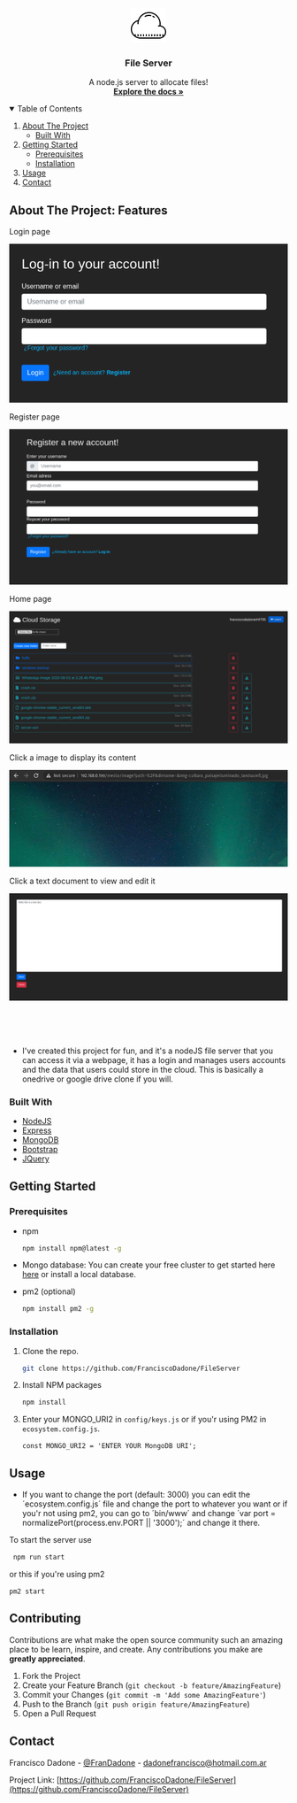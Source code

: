 
<!-- PROJECT LOGO -->
<br />
<p align="center">
  <a href="https://github.com/FranciscoDadone/FileServer">
    <img src="githubImages/logo.png" />
</a>

  <h3 align="center">File Server</h3>

  <p align="center">
  A node.js server to allocate files!
<br />
    <a href="https://github.com/FranciscoDadone/FileServer"><strong>Explore the docs »</strong></a>
    <br />
  </p>
</p>



<!-- TABLE OF CONTENTS -->
<details open="open">
  <summary>Table of Contents</summary>
  <ol>
    <li>
      <a href="#about-the-project">About The Project</a>
      <ul>
        <li><a href="#built-with">Built With</a></li>
      </ul>
    </li>
    <li>
      <a href="#getting-started">Getting Started</a>
      <ul>
        <li><a href="#prerequisites">Prerequisites</a></li>
        <li><a href="#installation">Installation</a></li>
      </ul>
    </li>
    <li><a href="#usage">Usage</a></li>
    <li><a href="#contact">Contact</a></li>
  </ol>
</details>



<!-- ABOUT THE PROJECT -->
## About The Project: Features

Login page

![](githubImages/login.png)

Register page

![](githubImages/register.png)

Home page

![](githubImages/home.png)

Click a image to display its content

![](githubImages/clickImg.png)

Click a text document to view and edit it

![](githubImages/txtDoc.png)


<br />
<br />
<br />

* I've created this project for fun, and it's a nodeJS file server that you can access it via a webpage, it has a login and manages users accounts and the data that users could store in the cloud. This is basically a onedrive or google drive clone if you will.

### Built With

* [NodeJS](https://nodejs.org)
* [Express](https://expressjs.com)
* [MongoDB](https://account.mongodb.com/account/login?n=%2Fv2%2F5e8f71fa634bbb370511fc1f&nextHash=%23clusters%2Fconnect%3FclusterId%3DCluster0)
* [Bootstrap](https://getbootstrap.com)
* [JQuery](https://jquery.com)



<!-- GETTING STARTED -->
## Getting Started

### Prerequisites

* npm
  ```sh
  npm install npm@latest -g
  ```
* Mongo database: You can create your free cluster to get started here <a href="https://account.mongodb.com/account/login">here</a> or install a local database.

* pm2 (optional)
  ```sh
  npm install pm2 -g
  ```

### Installation

1. Clone the repo.
   ```sh
   git clone https://github.com/FranciscoDadone/FileServer
   ```
2. Install NPM packages
   ```sh
   npm install
   ```
3. Enter your MONGO_URI2 in `config/keys.js` or if you'r using PM2 in `ecosystem.config.js`.
   ```JS
   const MONGO_URI2 = 'ENTER YOUR MongoDB URI';
   ```



<!-- USAGE EXAMPLES -->
## Usage

* If you want to change the port (default: 3000) you can edit the ´ecosystem.config.js´ file and change the port to whatever you want or if you'r not using pm2, you can go to ´bin/www´ and change ´var port = normalizePort(process.env.PORT || '3000');´ and change it there.

To start the server use
  ```sh
   npm run start
  ```
or this if you're using pm2
  ```
  pm2 start
  ```


<!-- CONTRIBUTING -->
## Contributing

Contributions are what make the open source community such an amazing place to be learn, inspire, and create. Any contributions you make are **greatly appreciated**.

1. Fork the Project
2. Create your Feature Branch (`git checkout -b feature/AmazingFeature`)
3. Commit your Changes (`git commit -m 'Add some AmazingFeature'`)
4. Push to the Branch (`git push origin feature/AmazingFeature`)
5. Open a Pull Request



<!-- CONTACT -->
## Contact

Francisco Dadone - [@FranDadone](https://twitter.com/FranDadone) - dadonefrancisco@hotmail.com.ar

Project Link: [https://github.com/FranciscoDadone/FileServer](https://github.com/FranciscoDadone/FileServer)
